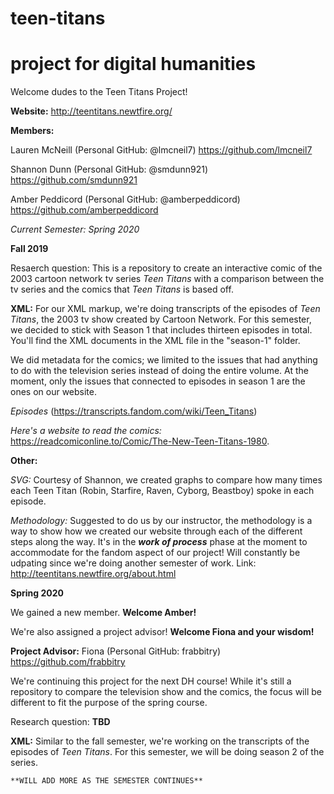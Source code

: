# teen-titans
# project for digital humanities
Welcome dudes to the Teen Titans Project!

**Website:** http://teentitans.newtfire.org/

**Members:**

Lauren McNeill (Personal GitHub: @lmcneil7) https://github.com/lmcneil7

Shannon Dunn (Personal GitHub: @smdunn921) https://github.com/smdunn921

Amber Peddicord (Personal GitHub: @amberpeddicord) https://github.com/amberpeddicord

*Current Semester: Spring 2020*

**Fall 2019**

Resaerch question: This is a repository to create an interactive comic of the 2003 cartoon network tv series *Teen Titans* with a comparison between the tv series and the comics that *Teen Titans* is based off.

**XML:**
For our XML markup, we're doing transcripts of the episodes of *Teen Titans*, the 2003 tv show created by Cartoon Network. For this semester, we decided to stick with Season 1 that includes thirteen episodes in total. You'll find the XML documents in the XML file in the "season-1" folder.

We did metadata for the comics; we limited to the issues that had anything to do with the television series instead of doing the entire volume. At the moment, only the issues that connected to episodes in season 1 are the ones on our website.

*Episodes* (https://transcripts.fandom.com/wiki/Teen_Titans)

*Here's a website to read the comics:* https://readcomiconline.to/Comic/The-New-Teen-Titans-1980.

**Other:**

*SVG:* Courtesy of Shannon, we created graphs to compare how many times each Teen Titan (Robin, Starfire, Raven, Cyborg, Beastboy) spoke in each episode.

*Methodology:* Suggested to do us by our instructor, the methodology is a way to show how we created our website through each of the different steps along the way. It's in the ___work of process___ phase at the moment to accommodate for the fandom aspect of our project! Will constantly be udpating since we're doing another semester of work.
Link: http://teentitans.newtfire.org/about.html

**Spring 2020**

We gained a new member. **Welcome Amber!**

We're also assigned a project advisor! **Welcome Fiona and your wisdom!** 

**Project Advisor:** Fiona (Personal GitHub: frabbitry) https://github.com/frabbitry

We're continuing this project for the next DH course! While it's still a repository to compare the television show and the comics, the focus will be different to fit the purpose of the spring course. 

Research question: **TBD**

**XML:**
Similar to the fall semester, we're working on the transcripts of the episodes of *Teen Titans*. For this semester, we will be doing season 2 of the series.

```**WILL ADD MORE AS THE SEMESTER CONTINUES**```
